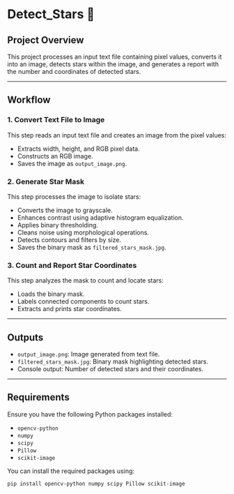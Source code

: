 # Detect_Stars 🌟

## Project Overview
This project processes an input text file containing pixel values, converts it into an image, detects stars within the image, and generates a report with the number and coordinates of detected stars.

---

## Workflow

### 1. Convert Text File to Image
This step reads an input text file and creates an image from the pixel values:
- Extracts width, height, and RGB pixel data.
- Constructs an RGB image.
- Saves the image as `output_image.png`.

### 2. Generate Star Mask
This step processes the image to isolate stars:
- Converts the image to grayscale.
- Enhances contrast using adaptive histogram equalization.
- Applies binary thresholding.
- Cleans noise using morphological operations.
- Detects contours and filters by size.
- Saves the binary mask as `filtered_stars_mask.jpg`.

### 3. Count and Report Star Coordinates
This step analyzes the mask to count and locate stars:
- Loads the binary mask.
- Labels connected components to count stars.
- Extracts and prints star coordinates.

---

## Outputs
- `output_image.png`: Image generated from text file.
- `filtered_stars_mask.jpg`: Binary mask highlighting detected stars.
- Console output: Number of detected stars and their coordinates.

---

## Requirements
Ensure you have the following Python packages installed:
- `opencv-python`
- `numpy`
- `scipy`
- `Pillow`
- `scikit-image`

You can install the required packages using:
```bash
pip install opencv-python numpy scipy Pillow scikit-image

